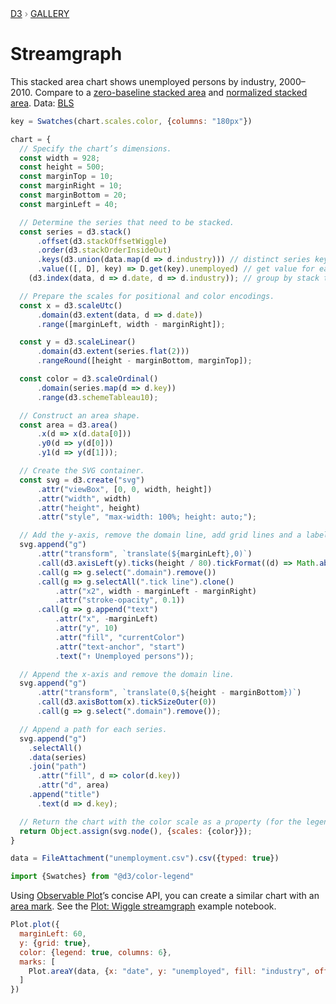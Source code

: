 <div style="color: grey; font: 13px/25.5px var(--sans-serif); text-transform: uppercase;"><h1 style="display: none;">Streamgraph</h1><a href="https://d3js.org/">D3</a> › <a href="/@d3/gallery">Gallery</a></div>

# Streamgraph

This stacked area chart shows unemployed persons by industry, 2000–2010. Compare to a [zero-baseline stacked area](/@d3/stacked-area-chart/2?intent=fork) and [normalized stacked area](/@d3/normalized-stacked-area-chart/2?intent=fork). Data: [BLS](https://www.bls.gov/)

```js
key = Swatches(chart.scales.color, {columns: "180px"})
```

```js echo
chart = {
  // Specify the chart’s dimensions.
  const width = 928;
  const height = 500;
  const marginTop = 10;
  const marginRight = 10;
  const marginBottom = 20;
  const marginLeft = 40;

  // Determine the series that need to be stacked.
  const series = d3.stack()
      .offset(d3.stackOffsetWiggle)
      .order(d3.stackOrderInsideOut)
      .keys(d3.union(data.map(d => d.industry))) // distinct series keys, in input order
      .value(([, D], key) => D.get(key).unemployed) // get value for each series key and stack
    (d3.index(data, d => d.date, d => d.industry)); // group by stack then series key

  // Prepare the scales for positional and color encodings.
  const x = d3.scaleUtc()
      .domain(d3.extent(data, d => d.date))
      .range([marginLeft, width - marginRight]);

  const y = d3.scaleLinear()
      .domain(d3.extent(series.flat(2)))
      .rangeRound([height - marginBottom, marginTop]);

  const color = d3.scaleOrdinal()
      .domain(series.map(d => d.key))
      .range(d3.schemeTableau10);

  // Construct an area shape.
  const area = d3.area()
      .x(d => x(d.data[0]))
      .y0(d => y(d[0]))
      .y1(d => y(d[1]));

  // Create the SVG container.
  const svg = d3.create("svg")
      .attr("viewBox", [0, 0, width, height])
      .attr("width", width)
      .attr("height", height)
      .attr("style", "max-width: 100%; height: auto;");

  // Add the y-axis, remove the domain line, add grid lines and a label.
  svg.append("g")
      .attr("transform", `translate(${marginLeft},0)`)
      .call(d3.axisLeft(y).ticks(height / 80).tickFormat((d) => Math.abs(d).toLocaleString("en-US")))
      .call(g => g.select(".domain").remove())
      .call(g => g.selectAll(".tick line").clone()
          .attr("x2", width - marginLeft - marginRight)
          .attr("stroke-opacity", 0.1))
      .call(g => g.append("text")
          .attr("x", -marginLeft)
          .attr("y", 10)
          .attr("fill", "currentColor")
          .attr("text-anchor", "start")
          .text("↑ Unemployed persons"));

  // Append the x-axis and remove the domain line.
  svg.append("g")
      .attr("transform", `translate(0,${height - marginBottom})`)
      .call(d3.axisBottom(x).tickSizeOuter(0))
      .call(g => g.select(".domain").remove());

  // Append a path for each series.
  svg.append("g")
    .selectAll()
    .data(series)
    .join("path")
      .attr("fill", d => color(d.key))
      .attr("d", area)
    .append("title")
      .text(d => d.key);

  // Return the chart with the color scale as a property (for the legend).
  return Object.assign(svg.node(), {scales: {color}});
}
```

```js echo
data = FileAttachment("unemployment.csv").csv({typed: true})
```

```js echo
import {Swatches} from "@d3/color-legend"
```

Using [Observable Plot](https://observablehq.com/plot)’s concise API, you can create a similar chart with an [area mark](https://observablehq.com/plot/marks/area). See the [Plot: Wiggle streamgraph](https://observablehq.com/@observablehq/plot-stack-offset?intent=fork) example notebook.

```js echo
Plot.plot({
  marginLeft: 60,
  y: {grid: true},
  color: {legend: true, columns: 6},
  marks: [
    Plot.areaY(data, {x: "date", y: "unemployed", fill: "industry", offset: "wiggle"})
  ]
})
```
